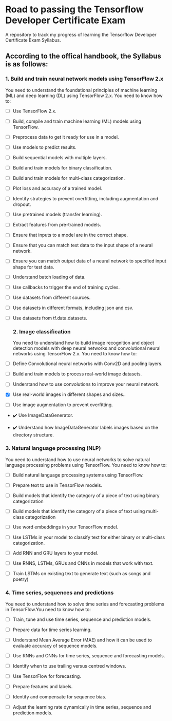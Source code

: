 # Road to passing the Tensorflow Developer Certificate Exam

A repository to track my progress of learning the Tensorflow Developer Certificate Exam Syllabus.
## According to the offical handbook, the Syllabus is as follows:
### 1. Build and train neural network models using TensorFlow 2.x
You need to understand the foundational principles of machine learning (ML) and deep learning (DL)
using TensorFlow 2.x. You need to know how to:

- [ ] Use TensorFlow 2.x.
  
- [ ] Build, compile and train machine learning (ML) models using TensorFlow.
  
- [ ] Preprocess data to get it ready for use in a model.
  
- [ ] Use models to predict results.
  
- [ ] Build sequential models with multiple layers.
  
- [ ] Build and train models for binary classification.
  
- [ ] Build and train models for multi-class categorization.
  
- [ ] Plot loss and accuracy of a trained model.
  
- [ ] Identify strategies to prevent overfitting, including augmentation and dropout.
  
- [ ] Use pretrained models (transfer learning).
  
- [ ] Extract features from pre-trained models.
  
- [ ] Ensure that inputs to a model are in the correct shape.
  
- [ ] Ensure that you can match test data to the input shape of a neural network.
  
- [ ] Ensure you can match output data of a neural network to specified input shape for test data.
  
- [ ] Understand batch loading of data.
  
- [ ] Use callbacks to trigger the end of training cycles.
  
- [ ] Use datasets from different sources.
  
- [ ] Use datasets in different formats, including json and csv.
  
- [ ] Use datasets from tf.data.datasets.
  
  ### 2. Image classification
  You need to understand how to build image recognition and object detection models with deep neural
  networks and convolutional neural networks using TensorFlow 2.x. You need to know how to:
  
- [ ] Define Convolutional neural networks with Conv2D and pooling layers.
  
- [ ] Build and train models to process real-world image datasets.
  
- [ ] Understand how to use convolutions to improve your neural network.
  
- [x] Use real-world images in different shapes and sizes..
  
- [ ] Use image augmentation to prevent overfitting.
  
- :heavy_check_mark: Use ImageDataGenerator.
  
- :heavy_check_mark: Understand how ImageDataGenerator labels images based on the directory structure.
  
### 3. Natural language processing (NLP)

You need to understand how to use neural networks to solve natural language processing problems
using TensorFlow. You need to know how to:

- [ ] Build natural language processing systems using TensorFlow.
  
- [ ] Prepare text to use in TensorFlow models.
  
- [ ] Build models that identify the category of a piece of text using binary categorization
  
- [ ] Build models that identify the category of a piece of text using multi-class categorization
  
- [ ] Use word embeddings in your TensorFlow model.
  
- [ ] Use LSTMs in your model to classify text for either binary or multi-class categorization.
  
- [ ] Add RNN and GRU layers to your model.
  
- [ ] Use RNNS, LSTMs, GRUs and CNNs in models that work with text.
  
- [ ] Train LSTMs on existing text to generate text (such as songs and poetry)
  
### 4. Time series, sequences and predictions

You need to understand how to solve time series and forecasting problems in TensorFlow.You need to
know how to:

- [ ] Train, tune and use time series, sequence and prediction models.
  
- [ ] Prepare data for time series learning.
  
- [ ] Understand Mean Average Error (MAE) and how it can be used to evaluate accuracy of
  sequence models.
  
- [ ] Use RNNs and CNNs for time series, sequence and forecasting models.
  
- [ ] Identify when to use trailing versus centred windows.
  
- [ ] Use TensorFlow for forecasting.
  
- [ ] Prepare features and labels.
  
- [ ] Identify and compensate for sequence bias.
  
- [ ] Adjust the learning rate dynamically in time series, sequence and prediction models.
  
